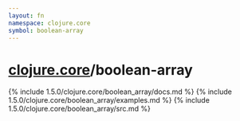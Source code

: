 ```yaml
---
layout: fn
namespace: clojure.core
symbol: boolean-array
---
```


# [clojure.core](../)/boolean-array

{% include 1.5.0/clojure.core/boolean_array/docs.md %}
{% include 1.5.0/clojure.core/boolean_array/examples.md %}
{% include 1.5.0/clojure.core/boolean_array/src.md %}

